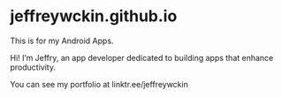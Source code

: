 # jeffreywckin.github.io

This is for my Android Apps.

Hi! I’m Jeffry, an app developer dedicated to building apps that enhance productivity. 

You can see my portfolio at linktr.ee/jeffreywckin
